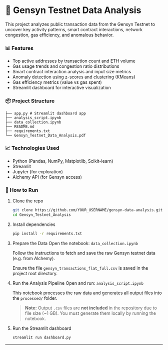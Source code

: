 # 🚀 Gensyn Testnet Data Analysis

This project analyzes public transaction data from the Gensyn Testnet to uncover key activity patterns, smart contract interactions, network congestion, gas efficiency, and anomalous behavior.

### 📊 Features

- Top active addresses by transaction count and ETH volume
- Gas usage trends and congestion ratio distributions
- Smart contract interaction analysis and input size metrics
- Anomaly detection using z-scores and clustering (KMeans)
- Gas efficiency metrics (value vs gas spent)
- Streamlit dashboard for interactive visualization

### 📦 Project Structure
```
├── app.py # Streamlit dashboard app
├── analysis_script.ipynb
├── data_collection.ipynb
├── README.md
├── requirements.txt
└── Gensyn_Testnet_Data_Analysis.pdf
```

### 📈 Technologies Used

- Python (Pandas, NumPy, Matplotlib, Scikit-learn)
- Streamlit
- Jupyter (for exploration)
- Alchemy API (for Gensyn access)

### 🚀 How to Run

1. Clone the repo  
   ```bash
   git clone https://github.com/YOUR_USERNAME/gensyn-data-analysis.git
   cd Gensyn_Testnet_Analysis
   ```
2. Install dependencies
   ```bash
   pip install -r requirements.txt
   ```
3. Prepare the Data
   Open the notebook:  `data_collection.ipynb`
   
   Follow the instructions to fetch and save the raw Gensyn testnet data (e.g. from Alchemy).
   
   Ensure the file `gensyn_transactions_flat_full.csv` is saved in the project root directory.

4. Run the Analysis Pipeline
   Open and run:  `analysis_script.ipynb`
   
   This notebook processes the raw data and generates all output files into the `processed/` folder.
   
   > **Note:** Output `.csv` files are **not included** in the repository due to file size (~1 GB). You must generate them locally by running the notebook.

6. Run the Streamlit dashboard
   ```bash
   streamlit run dashboard.py
   ```
---
